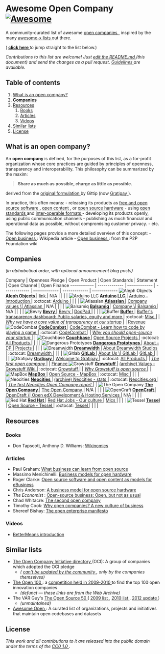 <h1>
 Awesome Open Company
 <a href="https://github.com/sindresorhus/awesome">
  <img alt="Awesome" src="https://cdn.rawgit.com/sindresorhus/awesome/d7305f38d29fed78fa85652e3a63e154dd8e8829/media/badge.svg"/>
 </a>
</h1>
<p>
 A community-curated list of awesome
 <a href="#what-is-an-open-company">
  open companies
 </a>
 ,
inspired by the many
 <a href="https://github.com/sindresorhus/awesome">
  awesome-x lists
 </a>
 out there.
</p>
<p>
 (
 <strong>
  <a href="#companies">
   click here
  </a>
 </strong>
 to jump straight to the list below.)
</p>
<p>
 <em>
  Contributions to this list are welcome! Just
  <a href="../../edit/master/README.md">
   edit the README.md
  </a>
  (this document) and send the changes as a pull request.
  <a href="../../wiki/Inclusion guidelines">
   Guidelines
  </a>
  are available.
 </em>
</p>
<h2>
 Table of contents
</h2>
<ol>
 <li>
  <a href="#what-is-an-open-company">
   What is an open company?
  </a>
 </li>
 <li>
  <strong>
   <a href="#companies">
    Companies
   </a>
  </strong>
 </li>
 <li>
  <a href="#resources">
   Resources
  </a>
  <ol>
   <li>
    <a href="#books">
     Books
    </a>
   </li>
   <li>
    <a href="#articles">
     Articles
    </a>
   </li>
   <li>
    <a href="#videos">
     Videos
    </a>
   </li>
  </ol>
 </li>
 <li>
  <a href="#similar-lists">
   Similar lists
  </a>
 </li>
 <li>
  <a href="#license">
   License
  </a>
 </li>
</ol>
<h2>
 What is an open company?
</h2>
<p>
 An
 <strong>
  open company
 </strong>
 is defined, for the purposes of this list, as a for-profit organization whose core practices are guided by principles of openness, transparency and interoperability. This philosophy can be summarized by the maxim:
</p>
<blockquote>
 <p>
  <strong>
   Share as much as possible, charge as little as possible.
  </strong>
 </p>
</blockquote>
<p>
 derived from the
 <a href="http://blog.gittip.com/post/26350459746/the-first-open-company/">
  original formulation
 </a>
 by Gittip (now
 <a href="http://gratipay.com">
  Gratipay
 </a>
 ).
</p>
<p>
 In practice, this often means:
- releasing its products as
 <a href="https://en.wikipedia.org/wiki/Free_and_open-source_software">
  free and open source software
 </a>
 ,
 <a href="https://en.wikipedia.org/wiki/Free_content">
  open content
 </a>
 ,
  or
 <a href="https://en.wikipedia.org/wiki/Open-source_hardware">
  open source hardware
 </a>
 - using
 <a href="https://en.wikipedia.org/wiki/Open_standard">
  open standards
 </a>
 and
 <a href="https://en.wikipedia.org/wiki/Interoperability">
  inter-operable formats
 </a>
 - developing its products openly, using public communication channels
- publishing as much financial and operational data as possible, without compromising customer privacy.
- etc.
</p>
<p>
 The following pages provide a more detailed overview of this concept:
-
 <a href="https://en.wikipedia.org/wiki/Open_business">
  Open business
 </a>
 : Wikipedia article
-
 <a href="http://p2pfoundation.net/Open_Business">
  Open business
 </a>
 : from the P2P Foundation wiki
</p>
<h2>
 Companies
</h2>
<p>
 <em>
  (in alphabetical order, with optional announcement blog posts)
 </em>
</p>
<p>
 Company | Openness Pledge | Open Product | Open Standards | Statement | Open Channel | Open Finance
------------ | ------------- | ------------- | ------------- | ------------- | ------------- | -------------
 <img alt="Aleph Objects" src="http://www.google.com/s2/favicons?domain=alephobjects.com"/>
 <a href="https://www.alephobjects.com/">
  <strong>
   Aleph Objects
  </strong>
 </a>
 |
 <a href="https://www.alephobjects.com/">
  link
 </a>
 | N/A |  |  |  |
 <img alt="Arduino LLC" src="http://www.google.com/s2/favicons?domain=arduino.cc"/>
 <a href="http://www.arduino.cc">
  <strong>
   Arduino LLC
  </strong>
 </a>
 |
 <a href="http://www.arduino.cc/en/Guide/Introduction">
  Arduino - Introduction
 </a>
 | :octocat:
 <a href="https://github.com/arduino/Arduino/">
  Arduino
 </a>
 |  |  |  |
 <img alt="Atlassian" src="http://www.google.com/s2/favicons?domain=atlassian.com"/>
 <a href="https://www.atlassian.com/">
  <strong>
   Atlassian
  </strong>
 </a>
 |
 <a href="https://www.atlassian.com/company/about/values">
  Company values \| Atlassian
 </a>
 | N/A |  |  |  |
 <img alt="Balsamiq" src="http://www.google.com/s2/favicons?domain=balsamiq.com"/>
 <a href="https://balsamiq.com/">
  <strong>
   Balsamiq
  </strong>
 </a>
 |
 <a href="https://balsamiq.com/company/#goodcitizen">
  Company \| Balsamiq
 </a>
 | N/A |  |  |  |
 <img alt="Bevry" src="http://www.google.com/s2/favicons?domain=bevry.me"/>
 <a href="https://bevry.me">
  <strong>
   Bevry
  </strong>
 </a>
 |
 <a href="https://bevry.me">
  Bevry
 </a>
 |
 <a href="https://github.com/docpad/docpad">
  DocPad
 </a>
 |  |  |  |
 <img alt="Buffer" src="http://www.google.com/s2/favicons?domain=buffer.com"/>
 <a href="https://buffer.com/">
  <strong>
   Buffer
  </strong>
 </a>
 |
 <a href="https://buffer.com/transparency">
  Buffer's transparency dashboard: Public salaries, equity and more
 </a>
 | :octocat:
 <a href="https://github.com/bufferapp/">
  Misc
 </a>
 |  |
 <em>
  <a href="http://joel.is/why-we-have-a-core-value-of-transparency-at-our-startup/">
   Why we have a core value of transparency at our startup
  </a>
 </em>
 |  |
 <a href="https://open.buffer.com/buffer-public-revenue-dashboard/">
  Revenue
 </a>
 <img alt="CodeCombat" src="http://www.google.com/s2/favicons?domain=codecombat.com/"/>
 <a href="http://codecombat.com/">
  <strong>
   CodeCombat
  </strong>
 </a>
 |
 <a href="http://codecombat.com/legal">
  CodeCombat - Learn how to code by playing a game
 </a>
 | :octocat:
 <a href="https://github.com/codecombat/codecombat">
  CodeCombat
 </a>
 |  |
 <em>
  <a href="http://blog.codecombat.com/why-you-should-open-source-your-startup">
   Why you should open-source your startup
  </a>
 </em>
 |  |
 <img alt="Couchbase" src="http://www.google.com/s2/favicons?domain=couchbase.com"/>
 <a href="http://www.couchbase.com/">
  <strong>
   Couchbase
  </strong>
 </a>
 |
 <a href="http://www.couchbase.com/open-source">
  Open Source Projects
 </a>
 | :octocat:
 <a href="https://github.com/couchbase">
  All Products
 </a>
 |  |  |  |
 <img alt="Dangerous Prototypes" src="http://www.google.com/s2/favicons?domain=dangerousprototypes.com"/>
 <a href="http://dangerousprototypes.com/">
  <strong>
   Dangerous Prototypes
  </strong>
 </a>
 |
 <a href="http://dangerousprototypes.com/docs/About">
  About - DP
 </a>
 |
 <a href="https://code.google.com/archive/p/dangerous-prototypes-open-hardware/">
  Projects
 </a>
 |  |  |  |
 <img alt="Dreamwidth" src="http://www.google.com/s2/favicons?domain=dreamwidth.org"/>
 <a href="http://www.dreamwidth.org/">
  <strong>
   Dreamwidth
  </strong>
 </a>
 |
 <a href="http://www.dreamwidth.org/about">
  About Dreamwidth Studios
 </a>
 | :octocat:
 <a href="https://github.com/dreamwidth/">
  Dreamwidth
 </a>
 |  |  |  |
 <img alt="Gitlab" src="http://www.google.com/s2/favicons?domain=gitlab.com"/>
 <a href="https://about.gitlab.com/">
  <strong>
   GitLab
  </strong>
 </a>
 |
 <a href="https://about.gitlab.com/about/">
  About Us \| GitLab
 </a>
 |
 <a href="https://gitlab.com/groups/gitlab-org">
  GitLab
 </a>
 |  |  |  |
 <img alt="Gratipay" src="http://www.google.com/s2/favicons?domain=gratipay.com"/>
 <a href="https://gratipay.com/">
  <strong>
   Gratipay
  </strong>
 </a>
 |
 <a href="http://inside.gratipay.com/big-picture/welcome">
  Welcome to Gratipay
 </a>
 | :octocat:
 <a href="https://github.com/gratipay">
  All Products
 </a>
 |  |
 <em>
  <a href="http://blog.gittip.com/post/26350459746/the-first-open-company/">
   The first open company
  </a>
 </em>
 |  |
 <a href="https://github.com/gratipay/finances#readme">
  Finance
 </a>
 <img alt="Growstuff" src="http://growstuff.org/assets/favicon-2f083c214b9adaf9e2ce78bcd532e4c9.ico"/>
 <a href="http://www.growstuff.org/">
  <strong>
   Growstuff
  </strong>
 </a>
 |
 <a href="http://web.archive.org/web/20150906064358/http://wiki.growstuff.org/index.php/Values">
  (archive) Values - Growstuff Wiki
 </a>
 | :octocat:
 <a href="https://github.com/Growstuff/growstuff">
  Growstuff
 </a>
 |  |
 <em>
  <a href="http://blog.growstuff.org/2013/02/20/why-growstuff-is-open-source/">
   Why Growstuff is open source
  </a>
 </em>
 |  |
 <img alt="MapBox" src="http://www.google.com/s2/favicons?domain=mapbox.com"/>
 <a href="http://mapbox.com/">
  <strong>
   MapBox
  </strong>
 </a>
 |
 <a href="http://mapbox.com/about/open">
  Open Source - MapBox
 </a>
 | :octocat:
 <a href="https://github.com/mapbox">
  Misc
 </a>
 |  |  |  |
 <img alt="Neocities" src="http://www.google.com/s2/favicons?domain=neocities.org"/>
 <a href="https://neocities.org/">
  <strong>
   Neocities
  </strong>
 </a>
 |
 <a href="http://wayback.archive.org/web/20150907143713id_/https://neocities.org/stats">
  (archive) Neocities - stats
 </a>
 | :octocat:
 <a href="https://github.com/neocities/neocities">
  Neocities.org
 </a>
 |  |
 <em>
  <a href="https://neocities.org/blog/open-company-progress-report-2014">
   The first Neocities Open Company report
  </a>
 </em>
 |  |
 <img alt="The Open Company" src="http://www.google.com/s2/favicons?domain=theopencompany.net"/>
 <a href="http://theopencompany.net/">
  <strong>
   The Open Company
  </strong>
 </a>
 |
 <a href="http://theopencompany.net/pages/about-us">
  The Open Company
 </a>
 | N/A |  |  |  |
 <img alt="OpenCraft" src="http://www.google.com/s2/favicons?domain=opencraft.com"/>
 <a href="http://opencraft.com/">
  <strong>
   OpenCraft
  </strong>
 </a>
 |
 <a href="http://opencraft.com/">
  OpenCraft \| Open edX Development & Hosting Services
 </a>
 | N/A |  |  |  |
 <img alt="Red Hat" src="http://www.google.com/s2/favicons?domain=redhat.com"/>
 <a href="https://www.redhat.com/">
  <strong>
   Red Hat
  </strong>
 </a>
 |
 <a href="https://www.redhat.com/en/jobs/life/culture">
  Red Hat Jobs - Our culture
 </a>
 |
 <a href="https://www.redhat.com/en/open-source/communities">
  Mics
 </a>
 |  |  |  |
 <img alt="Tessel" src="http://i.imgur.com/Xe9AYlw.png"/>
 <a href="https://tessel.io/">
  <strong>
   Tessel
  </strong>
 </a>
 |
 <a href="https://tessel.io/opensource">
  Open Source - Tessel
 </a>
 | :octocat:
 <a href="https://github.com/tessel/project">
  Tessel
 </a>
 |  |  |  |
</p>
<h2>
 Resources
</h2>
<h3>
 Books
</h3>
<ul>
 <li>
  Don Tapscott, Anthony D. Williams:
  <a href="https://en.wikipedia.org/wiki/Wikinomics">
   Wikinomics
  </a>
 </li>
</ul>
<h3>
 Articles
</h3>
<ul>
 <li>
  Paul Graham:
  <a href="http://www.paulgraham.com/opensource.html">
   What business can learn from open source
  </a>
 </li>
 <li>
  Massimo Menichinelli:
  <a href="http://www.openp2pdesign.org/2011/open-design/business-models-for-open-hardware/">
   Business models for open hardware
  </a>
 </li>
 <li>
  Roger Clarke:
  <a href="http://www.rogerclarke.com/EC/Bled04.html">
   Open source software and open content as models for eBusiness
  </a>
 </li>
 <li>
  Chris Anderson:
  <a href="http://www.longtail.com/the_long_tail/2009/01/a-business-mode.html">
   A business model for open source hardware
  </a>
 </li>
 <li>
  <em>
   The Economist
  </em>
  :
  <a href="http://www.economist.com/node/5624944">
   Open-source business: Open, but not as usual
  </a>
 </li>
 <li>
  Chad Whitacre:
  <a href="https://medium.com/gratipay-blog/the-second-open-company-4cbab7ca1a47">
   The second open company
  </a>
 </li>
 <li>
  Timothy Cook:
  <a href="https://medium.com/open-companies/why-open-companies-fdb74d1b4f0f">
   Why open companies? A new culture of business
  </a>
 </li>
 <li>
  Shereef Bishay:
  <a href="http://www.opencompany.org/resources/whitepaper.pdf">
   The open enterprise manifesto
  </a>
 </li>
</ul>
<h3>
 Videos
</h3>
<ul>
 <li>
  <a href="https://www.youtube.com/watch?v=MAlnMWlvw9g">
   BetterMeans introduction
  </a>
 </li>
</ul>
<h2>
 Similar lists
</h2>
<ul>
 <li>
  <a href="http://www.opencompany.org/directory/">
   The Open Company Initiative directory
  </a>
  (OCI):
A group of companies which adopted the OCI pledge
  <ul>
   <li>
    <em>
     (
     <a href="https://github.com/opencompany/www.opencompany.org/issues/103">
      can't be updated by the community
     </a>
     , only by the companies themselves)
    </em>
   </li>
  </ul>
 </li>
 <li>
  <a href="http://wayback.archive.org/web/20110824041839/http://www.openbusiness.cc/category/directory/openbusiness/">
   The Open 100
  </a>
  : a
  <a href="http://wayback.archive.org/web/20120727175118/http://www.openbusiness.cc/open100/about/">
   competition held in 2009-2010
  </a>
  to find the top 100 open innovation companies
  <ul>
   <li>
    <em>
     (defunct — these links are from the Web Archive)
    </em>
   </li>
  </ul>
 </li>
 <li>
  The VAR Guy's
  <a href="http://thevarguy.com/var-guy/var-guys-open-source-50">
   The Open Source 50
  </a>
  (
  <a href="http://wayback.archive.org/web/20121118155240/http://www.thevarguy.com/the-open-source-50/the-open-source-50-listed-a-to-z/">
   2009 list
  </a>
  ,
  <a href="http://wayback.archive.org/web/20120509194329/http://www.thevarguy.com/the-open-source-50/the-open-source-50-a-to-z-2010-edition/">
   2010 list
  </a>
  ,
  <a href="http://thevarguy.com/open-source-application-software-companies/top-50-open-source-companies-where-are-they-now">
   2012 update
  </a>
  )
  <ul>
   <li>
    <em>
     (unmaintained)
    </em>
   </li>
  </ul>
 </li>
 <li>
  <a href="https://github.com/paulhendricks/awesome-open">
   Awesome Open
  </a>
  :
A curated list of organizations, projects and initiatives that maintain open codebases and datasets
 </li>
</ul>
<h2>
 License
</h2>
<p>
 <em>
  This work and all contributions to it are released into the public domain under the terms of the
  <a href="https://creativecommons.org/publicdomain/zero/1.0/">
   CC0 1.0
  </a>
  .
 </em>
</p>
